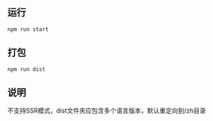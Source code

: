 ## 运行

```batch
npm run start
```

## 打包

```batch
npm run dist
```

## 说明

不支持SSR模式，dist文件夹应包含多个语言版本，默认重定向到/zh目录